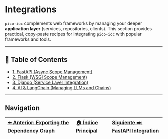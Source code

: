 # Integrations

`pico-ioc` complements web frameworks by managing your deeper **application layer** (services, repositories, clients). This section provides practical, copy-paste recipes for integrating `pico-ioc` with popular frameworks and tools.

---

## 📖 Table of Contents

* [1. FastAPI (Async Scope Management)](./web-fastapi.md)
* [2. Flask (WSGI Scope Management)](./web-flask.md)
* [3. Django (Service Layer Integration)](./web-django.md)
* [4. AI & LangChain (Managing LLMs and Chains)](./ai-langchain.md)

---

## Navigation

| [⬅️ Anterior: Exporting the Dependency Graph](../observability/exporting-graph.md) | [🏠 Índice Principal](../README.md) | [Siguiente ➡️: FastAPI Integration](./web-fastapi.md) |
| :--- | :--- | :--- |
